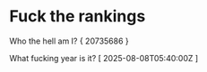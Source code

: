 # Fuck the rankings

Who the hell am I?
{ 20735686 }

What fucking year is it?
[ 2025-08-08T05:40:00Z ]
